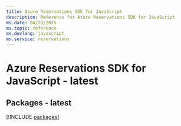 ```yaml
---
title: Azure Reservations SDK for JavaScript
description: Reference for Azure Reservations SDK for JavaScript
ms.date: 04/23/2025
ms.topic: reference
ms.devlang: javascript
ms.service: reservations
---
```

# Azure Reservations SDK for JavaScript - latest
## Packages - latest
[!INCLUDE [packages](reservations-index.md)]
